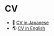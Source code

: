 # CV 

- 🗾 [CV in Japanese](https://rin-poko.github.io/cv/japanese)
- 🌎️ [CV in English](https://rin-poko.github.io/cv/english)
